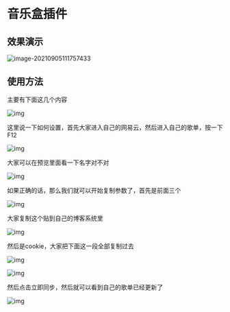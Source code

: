 # 音乐盒插件

## 效果演示

![image-20210905111757433](https://img.xiaoyou66.com/2021/09/05/7ed75913d7f78.png)

## 使用方法

主要有下面这几个内容

![img](https://img.xiaoyou66.com/2021/08/21/644d7013ebbde.png)

这里说一下如何设置，首先大家进入自己的网易云，然后进入自己的歌单，按一下F12

![img](https://img.xiaoyou66.com/2021/08/21/1dbdb2041a402.png)

大家可以在预览里面看一下名字对不对

![img](https://img.xiaoyou66.com/2021/08/21/8bff71ca2b5f8.png)

如果正确的话，那么我们就可以开始复制参数了，首先是前面三个

![img](https://img.xiaoyou66.com/2021/08/21/38771c66692b6.png)

大家复制这个贴到自己的博客系统里

![img](https://img.xiaoyou66.com/2021/08/21/c833361d4ea88.png)

然后是cookie，大家把下面这一段全部复制过去

![img](https://img.xiaoyou66.com/2021/08/21/732fb5d3c41fd.png)

![img](https://img.xiaoyou66.com/2021/08/21/6fc0b436ecb06.png)

然后点击立即同步，然后就可以看到自己的歌单已经更新了

![img](https://img.xiaoyou66.com/2021/08/21/d4feacc026498.png)
